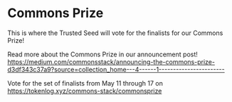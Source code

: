 # Commons Prize
This is where the Trusted Seed will vote for the finalists for our Commons Prize!

Read more about the Commons Prize in our announcement post!  https://medium.com/commonsstack/announcing-the-commons-prize-d3df343c37a9?source=collection_home---4------1-----------------------

Vote for the set of finalists from May 11 through 17 on https://tokenlog.xyz/commons-stack/commonsprize 
